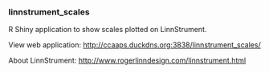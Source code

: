 ### linnstrument_scales

R Shiny application to show scales plotted on LinnStrument.

View web application: http://ccaaps.duckdns.org:3838/linnstrument_scales/

About LinnStrument: http://www.rogerlinndesign.com/linnstrument.html
